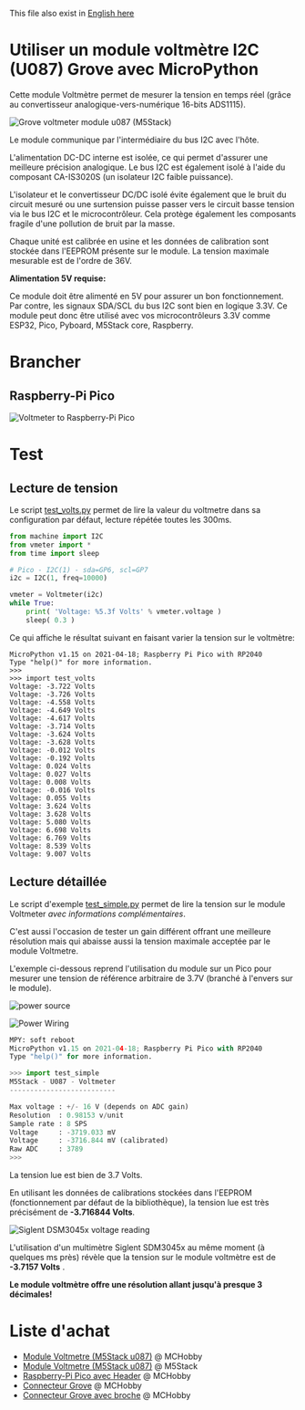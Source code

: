 This file also exist in [English here](readme_ENG.md)

# Utiliser un module voltmètre I2C (U087) Grove avec MicroPython

Cette module Voltmètre permet de mesurer la tension en temps réel (grâce au convertisseur analogique-vers-numérique 16-bits ADS1115).

![Grove voltmeter module u087 (M5Stack)](docs/_static/m5stack-voltmeter-u087.jpg)

Le module communique par l'intermédiaire du bus I2C avec l'hôte.

L'alimentation DC-DC interne est isolée, ce qui permet d'assurer une meilleure précision analogique. Le bus I2C est également isolé à l'aide du composant CA-IS3020S (un isolateur I2C faible puissance).

L'isolateur et le convertisseur DC/DC isolé évite également que le bruit du circuit mesuré ou une surtension puisse passer vers le circuit basse tension via le bus I2C et le microcontrôleur. Cela protège également les composants fragile d'une pollution de bruit par la masse.

Chaque unité est calibrée en usine et les données de calibration sont stockée dans l'EEPROM présente sur le module. La tension maximale mesurable est de l'ordre de 36V.

__Alimentation 5V requise:__

Ce module doit être alimenté en 5V pour assurer un bon fonctionnement. Par contre, les signaux SDA/SCL du bus I2C sont bien en logique 3.3V. Ce module peut donc être utilisé avec vos microcontrôleurs 3.3V comme ESP32, Pico, Pyboard, M5Stack core, Raspberry.

# Brancher

## Raspberry-Pi Pico

![Voltmeter to Raspberry-Pi Pico](docs/_static/u087-to-pico.jpg)


# Test

## Lecture de tension

Le script [test_volts.py](examples/test_volts.py) permet de lire la valeur du voltmetre dans sa configuration par défaut, lecture répétée toutes les 300ms.

``` python
from machine import I2C
from vmeter import *
from time import sleep

# Pico - I2C(1) - sda=GP6, scl=GP7
i2c = I2C(1, freq=10000)

vmeter = Voltmeter(i2c)
while True:
	print( 'Voltage: %5.3f Volts' % vmeter.voltage )
	sleep( 0.3 )
```

Ce qui affiche le résultat suivant en faisant varier la tension sur le voltmètre:

```
MicroPython v1.15 on 2021-04-18; Raspberry Pi Pico with RP2040
Type "help()" for more information.
>>>
>>> import test_volts
Voltage: -3.722 Volts
Voltage: -3.726 Volts
Voltage: -4.558 Volts
Voltage: -4.649 Volts
Voltage: -4.617 Volts
Voltage: -3.714 Volts
Voltage: -3.624 Volts
Voltage: -3.628 Volts
Voltage: -0.012 Volts
Voltage: -0.192 Volts
Voltage: 0.024 Volts
Voltage: 0.027 Volts
Voltage: 0.008 Volts
Voltage: -0.016 Volts
Voltage: 0.055 Volts
Voltage: 3.624 Volts
Voltage: 3.628 Volts
Voltage: 5.080 Volts
Voltage: 6.698 Volts
Voltage: 6.769 Volts
Voltage: 8.539 Volts
Voltage: 9.007 Volts
```
## Lecture détaillée

Le script d'exemple [test_simple.py](examples/test_simple.py) permet de lire la tension sur le module Voltmeter _avec informations complémentaires_.

C'est aussi l'occasion de tester un gain différent offrant une meilleure résolution mais qui abaisse aussi la tension maximale acceptée par le module Voltmetre.

L'exemple ci-dessous reprend l'utilisation du module sur un Pico pour mesurer une tension de référence arbitraire de 3.7V (branché à l'envers sur le module).

![power source](docs/_static/test_simple_ref.jpg)

![Power Wiring](docs/_static/test_simple_asm.jpg)

``` python
MPY: soft reboot
MicroPython v1.15 on 2021-04-18; Raspberry Pi Pico with RP2040
Type "help()" for more information.

>>> import test_simple
M5Stack - U087 - Voltmeter
--------------------------

Max voltage : +/- 16 V (depends on ADC gain)
Resolution  : 0.98153 v/unit
Sample rate : 8 SPS
Voltage     : -3719.033 mV
Voltage     : -3716.844 mV (calibrated)
Raw ADC     : 3789
>>>
```

La tension lue est bien de 3.7 Volts.

En utilisant les données de calibrations stockées dans l'EEPROM (fonctionnement par défaut de la bibliothèque), la tension lue est très précisément de __-3.716844 Volts__.

![Siglent DSM3045x voltage reading](docs/_static/test_simple_check.jpg)

L'utilisation d'un multimètre Siglent SDM3045x au même moment (à quelques ms près) révèle que la tension sur le module voltmètre est de __-3.7157 Volts__ .

__Le module voltmètre offre une résolution allant jusqu'à presque 3 décimales!__

# Liste d'achat
* [Module Voltmetre (M5Stack u087)](https://shop.mchobby.be/fr/grove/2153-m5stack-voltmetre-mesure-de-tension-36v-ds1115-grove-3232100021532-m5stack.html) @ MCHobby
* [Module Voltmetre (M5Stack u087)](https://shop.m5stack.com/products/voltmeter-unit-ads1115) @ M5Stack
* [Raspberry-Pi Pico avec Header](https://shop.mchobby.be/fr/pico-rp2040/2036-pico-header-rp2040-microcontroleur-2-coeurs-raspberry-pi-3232100020368.html) @ MCHobby
* [Connecteur Grove](https://shop.mchobby.be/fr/m5stack-esp/1929-connecteur-grove-vers-broches-5pcs-3232100019294-m5stack.html) @ MCHobby
* [Connecteur Grove avec broche](https://shop.mchobby.be/fr/m5stack-esp/2145-connecteur-grove-vers-broches-10pcs-3232100021457-m5stack.html) @ MCHobby
